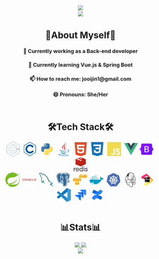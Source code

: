 <div align="center">
<img src="https://capsule-render.vercel.app/api?type=waving&color=222f5b&height=180&section=header&text=Ijin%Joo&fontSize=70&fontColor=FFFFFF" />
</div>
<div align="center">
  <!-- img src="https://media.giphy.com/media/wwg1suUiTbCY8H8vIA/giphy-downsized-large.gif" width="200"/ -->
  <!-- img src="https://64.media.tumblr.com/c6c75524dfcd617d8aca1e70fdbe2fd7/tumblr_pnqip8Ikml1v6jtpi_500.gifv" width="400"/ -->
  <!-- img src="https://64.media.tumblr.com/90cf48fe958ebf34cc7d867cc3668ed1/tumblr_pne8k8255K1v6jtpi_540.gifv" width="400"/ -->
  <img src="https://64.media.tumblr.com/baf9d5492683c6a202a9e5a7e3462d04/tumblr_p1l9lfksPW1rk0h2zo3_400.gifv" width="400"/>
</div>
<div align="center"><h1><b>👾About Myself👾</b></h1></div>
<div align="center">
  <h3>🔭 Currently working as a Back-end developer</h3>
  <h3>🌱 Currently learning Vue.js & Spring Boot</h3>
  <h3>📫 How to reach me: jooijin1@gmail.com</h3>
  <h3>😄 Pronouns: She/Her</h3>
</div>
<br/>
<div align="center"><h1><b>🛠Tech Stack🛠</b></h1></div>
<div align="center">
<img src="https://github.com/devicons/devicon/blob/master/icons/cplusplus/cplusplus-line.svg" width="45" height="45"/>&nbsp;
<img src="https://github.com/devicons/devicon/blob/master/icons/c/c-line.svg" width="45" height="45"/>&nbsp;
<img src="https://github.com/devicons/devicon/blob/master/icons/python/python-original.svg" width="45" height="45"/>&nbsp; 
<img src="https://github.com/devicons/devicon/blob/master/icons/java/java-original.svg" width="45" height="45"/>&nbsp;
<img src="https://github.com/devicons/devicon/blob/master/icons/html5/html5-plain.svg" width="45" height="45"/>&nbsp;
<img src="https://github.com/devicons/devicon/blob/master/icons/css3/css3-plain.svg" width="45" height="45"/>&nbsp;
<img src="https://github.com/devicons/devicon/blob/master/icons/javascript/javascript-plain.svg" width="45" height="45"/>&nbsp; 
<img src="https://github.com/devicons/devicon/blob/master/icons/vuejs/vuejs-original.svg" width="45" height="45"/>
<img src="https://github.com/devicons/devicon/blob/master/icons/bootstrap/bootstrap-original.svg" width="45" height="45"/>&nbsp; 
<img src="https://github.com/devicons/devicon/blob/master/icons/redis/redis-original-wordmark.svg" width="45" height="45"/>
<br/>
<img src="https://github.com/devicons/devicon/blob/master/icons/spring/spring-original.svg" width="45" height="45"/>&nbsp;
<img src="https://github.com/devicons/devicon/blob/master/icons/oracle/oracle-original.svg" width="45" height="45"/>&nbsp;
<img src="https://github.com/devicons/devicon/blob/master/icons/mysql/mysql-plain.svg" width="45" height="45"/>&nbsp;
<img src="https://github.com/devicons/devicon/blob/master/icons/postgresql/postgresql-plain.svg" width="45" height="45"/>&nbsp;
<img src="https://github.com/devicons/devicon/blob/master/icons/amazonwebservices/amazonwebservices-original.svg" width="45" height="45"/>&nbsp;
<img src="https://github.com/devicons/devicon/blob/master/icons/docker/docker-plain.svg" width="45" height="45"/>&nbsp;
<img src="https://github.com/devicons/devicon/blob/master/icons/kubernetes/kubernetes-plain.svg" width="45" height="45"/>&nbsp;
<img src="https://github.com/devicons/devicon/blob/master/icons/jenkins/jenkins-line.svg" width="45" hegith="45"/>&nbsp;
<img src="https://github.com/devicons/devicon/blob/master/icons/jetbrains/jetbrains-original.svg" width="45" height="45"/>&nbsp;
<img src="https://github.com/devicons/devicon/blob/master/icons/vscode/vscode-original.svg" width="45" height="45"/>&nbsp;
<img src="https://github.com/devicons/devicon/blob/master/icons/jira/jira-original.svg" width="45" height="45"/>&nbsp;
<img src="https://github.com/devicons/devicon/blob/master/icons/confluence/confluence-original.svg" width="45" height="45"/>
</div>
<br/>
<div align="center"><h1><b>📊Stats📊</b></h1></div>
<div align="center">
  <a href="https://github.com/anuraghazra/github-readme-stats">
    <img src="https://github-readme-stats.vercel.app/api?username=jooijin&show_icons=true&theme=graywhite" height="175" />
  </a>
  <a href="https://github.com/anuraghazra/github-readme-stats">
    <img src="https://github-readme-stats.vercel.app/api/top-langs/?username=jooijin&layout=compact&theme=graywhite" height="175" />
  </a>
</div>
<div align="center">
  <a href="https://solved.ac/jooijin">
    <img src="http://mazassumnida.wtf/api/v2/generate_badge?boj=jooijin" height="175" />
  </a>
</div>
